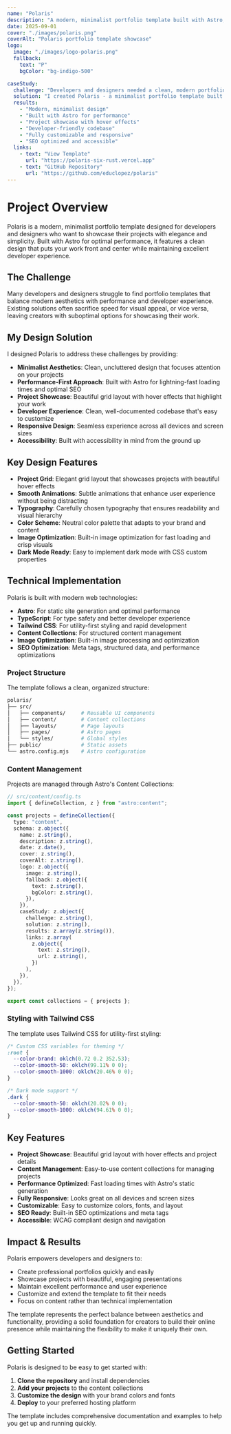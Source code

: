 ```yaml
---
name: "Polaris"
description: "A modern, minimalist portfolio template built with Astro, designed for developers and designers to showcase their projects beautifully."
date: 2025-09-01
cover: "./images/polaris.png"
coverAlt: "Polaris portfolio template showcase"
logo:
  image: "./images/logo-polaris.png"
  fallback:
    text: "P"
    bgColor: "bg-indigo-500"

caseStudy:
  challenge: "Developers and designers needed a clean, modern portfolio template that showcases projects beautifully while maintaining excellent performance and developer experience."
  solution: "I created Polaris - a minimalist portfolio template built with Astro, featuring a project showcase with beautiful hover effects, smooth animations, and a developer-friendly codebase."
  results:
    - "Modern, minimalist design"
    - "Built with Astro for performance"
    - "Project showcase with hover effects"
    - "Developer-friendly codebase"
    - "Fully customizable and responsive"
    - "SEO optimized and accessible"
  links:
    - text: "View Template"
      url: "https://polaris-six-rust.vercel.app"
    - text: "GitHub Repository"
      url: "https://github.com/educlopez/polaris"
---
```


# Project Overview

Polaris is a modern, minimalist portfolio template designed for developers and designers who want to showcase their projects with elegance and simplicity. Built with Astro for optimal performance, it features a clean design that puts your work front and center while maintaining excellent developer experience.

## The Challenge

Many developers and designers struggle to find portfolio templates that balance modern aesthetics with performance and developer experience. Existing solutions often sacrifice speed for visual appeal, or vice versa, leaving creators with suboptimal options for showcasing their work.

## My Design Solution

I designed Polaris to address these challenges by providing:

- **Minimalist Aesthetics**: Clean, uncluttered design that focuses attention on your projects
- **Performance-First Approach**: Built with Astro for lightning-fast loading times and optimal SEO
- **Project Showcase**: Beautiful grid layout with hover effects that highlight your work
- **Developer Experience**: Clean, well-documented codebase that's easy to customize
- **Responsive Design**: Seamless experience across all devices and screen sizes
- **Accessibility**: Built with accessibility in mind from the ground up

## Key Design Features

- **Project Grid**: Elegant grid layout that showcases projects with beautiful hover effects
- **Smooth Animations**: Subtle animations that enhance user experience without being distracting
- **Typography**: Carefully chosen typography that ensures readability and visual hierarchy
- **Color Scheme**: Neutral color palette that adapts to your brand and content
- **Image Optimization**: Built-in image optimization for fast loading and crisp visuals
- **Dark Mode Ready**: Easy to implement dark mode with CSS custom properties

## Technical Implementation

Polaris is built with modern web technologies:

- **Astro**: For static site generation and optimal performance
- **TypeScript**: For type safety and better developer experience
- **Tailwind CSS**: For utility-first styling and rapid development
- **Content Collections**: For structured content management
- **Image Optimization**: Built-in image processing and optimization
- **SEO Optimization**: Meta tags, structured data, and performance optimizations

### Project Structure

The template follows a clean, organized structure:

```bash
polaris/
├── src/
│   ├── components/     # Reusable UI components
│   ├── content/        # Content collections
│   ├── layouts/        # Page layouts
│   ├── pages/          # Astro pages
│   └── styles/         # Global styles
├── public/             # Static assets
└── astro.config.mjs    # Astro configuration
```

### Content Management

Projects are managed through Astro's Content Collections:

```typescript
// src/content/config.ts
import { defineCollection, z } from "astro:content";

const projects = defineCollection({
  type: "content",
  schema: z.object({
    name: z.string(),
    description: z.string(),
    date: z.date(),
    cover: z.string(),
    coverAlt: z.string(),
    logo: z.object({
      image: z.string(),
      fallback: z.object({
        text: z.string(),
        bgColor: z.string(),
      }),
    }),
    caseStudy: z.object({
      challenge: z.string(),
      solution: z.string(),
      results: z.array(z.string()),
      links: z.array(
        z.object({
          text: z.string(),
          url: z.string(),
        })
      ),
    }),
  }),
});

export const collections = { projects };
```

### Styling with Tailwind CSS

The template uses Tailwind CSS for utility-first styling:

```css
/* Custom CSS variables for theming */
:root {
  --color-brand: oklch(0.72 0.2 352.53);
  --color-smooth-50: oklch(99.11% 0 0);
  --color-smooth-1000: oklch(20.46% 0 0);
}

/* Dark mode support */
.dark {
  --color-smooth-50: oklch(20.02% 0 0);
  --color-smooth-1000: oklch(94.61% 0 0);
}
```

## Key Features

- **Project Showcase**: Beautiful grid layout with hover effects and project details
- **Content Management**: Easy-to-use content collections for managing projects
- **Performance Optimized**: Fast loading times with Astro's static generation
- **Fully Responsive**: Looks great on all devices and screen sizes
- **Customizable**: Easy to customize colors, fonts, and layout
- **SEO Ready**: Built-in SEO optimizations and meta tags
- **Accessible**: WCAG compliant design and navigation

## Impact & Results

Polaris empowers developers and designers to:

- Create professional portfolios quickly and easily
- Showcase projects with beautiful, engaging presentations
- Maintain excellent performance and user experience
- Customize and extend the template to fit their needs
- Focus on content rather than technical implementation

The template represents the perfect balance between aesthetics and functionality, providing a solid foundation for creators to build their online presence while maintaining the flexibility to make it uniquely their own.

## Getting Started

Polaris is designed to be easy to get started with:

1. **Clone the repository** and install dependencies
2. **Add your projects** to the content collections
3. **Customize the design** with your brand colors and fonts
4. **Deploy** to your preferred hosting platform

The template includes comprehensive documentation and examples to help you get up and running quickly.
